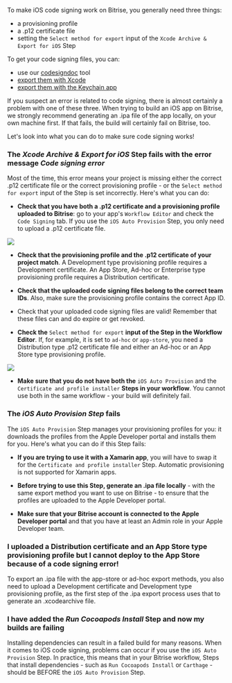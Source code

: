 
To make iOS code signing work on Bitrise, you generally need three things:

* a provisioning profile
* a .p12 certificate file
* setting the `Select method for export` input of the `Xcode Archive & Export for iOS` Step

To get your code signing files, you can:

- use our [codesigndoc](https://github.com/bitrise-tools/codesigndoc) tool
- [export them with Xcode](https://devcenter.bitrise.io/code-signing/ios-code-signing/exporting-code-signing-files/#exporting-certificates-using-xcode)
- [export them with the Keychain app](https://devcenter.bitrise.io/code-signing/ios-code-signing/exporting-code-signing-files/#exporting-manually)

If you suspect an error is related to code signing, there is almost certainly a problem with one of these three. When trying to build an iOS app on Bitrise, we strongly recommend generating an .ipa file of the app locally, on your own machine first. If that fails, the build will certainly fail on Bitrise, too.

Let's look into what you can do to make sure code signing works!

### The _Xcode Archive & Export for iOS_ Step fails with the error message _Code signing error_

Most of the time, this error means your project is missing either the correct .p12 certificate file or the correct provisioning profile - or the `Select method for export` input of the Step is set incorrectly. Here's what you can do:

* **Check that you have both a .p12 certificate and a provisioning profile uploaded to Bitrise**: go to your app's `Workflow Editor` and check the `Code Signing` tab. If you use the `iOS Auto Provision` Step, you only need to upload a .p12 certificate file.

![](/img/archive_fail.png)

* **Check that the provisioning profile and the .p12 certificate of your project match**. A Development type provisioning profile requires a Development certificate. An App Store, Ad-hoc or Enterprise type provisioning profile requires a Distribution certificate.

* **Check that the uploaded code signing files belong to the correct team IDs**. Also, make sure the provisioning profile contains the correct App ID.

* Check that your uploaded code signing files are valid! Remember that these files can and do expire or get revoked.

* **Check the** `Select method for export` **input of the Step in the Workflow Editor**. If, for example, it is set to `ad-hoc` or `app-store`, you need a Distribution type .p12 certificate file and either an Ad-hoc or an App Store type provisioning profile.

![](/img/export_fail.png)

* **Make sure that you do not have both the** `iOS Auto Provision` and the `Certificate and profile installer` **Steps in your workflow**. You cannot use both in the same workflow - your build will definitely fail.

### The _iOS Auto Provision Step_ fails

The `iOS Auto Provision` Step manages your provisioning profiles for you: it downloads the profiles from the Apple Developer portal and installs them for you. Here's what you can do if this Step fails:

* **If you are trying to use it with a Xamarin app**, you will have to swap it for the `Certificate and profile installer` Step. Automatic provisioning is not supported for Xamarin apps.

* **Before trying to use this Step, generate an .ipa file locally** - with the same export method you want to use on Bitrise - to ensure that the profiles are uploaded to the Apple Developer portal.

* **Make sure that your Bitrise account is connected to the Apple Developer portal** and that you have at least an Admin role in your Apple Developer team.

### I uploaded a Distribution certificate and an App Store type provisioning profile but I cannot deploy to the App Store because of a code signing error!

To export an .ipa file with the app-store or ad-hoc export methods, you also need to upload a Development certificate and Development type provisioning profile, as the first step of the .ipa export process uses that to generate an .xcodearchive file.

### I have added the _Run Cocoapods Install_ Step and now my builds are failing

Installing dependencies can result in a failed build for many reasons. When it comes to iOS code signing, problems can occur if you use the `iOS Auto Provision` Step. In practice, this means that in your Bitrise workflow, Steps that install dependencies - such as `Run Cocoapods Install` or `Carthage` - should be BEFORE the `iOS Auto Provision` Step.
